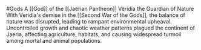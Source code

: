 #Gods 
A [[God]] of the [[Jaerian Pantheon]]
Veridia the Guardian of Nature
With Veridia's demise in the [[Second War of the Gods]], the balance of nature was disrupted, leading to rampant environmental upheaval. Uncontrolled growth and chaotic weather patterns plagued the continent of Jaeria, affecting agriculture, habitats, and causing widespread turmoil among mortal and animal populations.